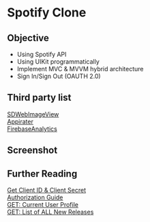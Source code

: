 # Spotify Clone

## Objective

* Using Spotify API
* Using UIKit programmatically
* Implement MVC & MVVM hybrid architecture 
* Sign In/Sign Out (OAUTH 2.0)

## Third party list
[SDWebImageView](https://cocoapods.org/pods/SDWebImage)<br>
[Appirater](https://cocoapods.org/pods/Appirater)<br>
[FirebaseAnalytics](https://cocoapods.org/pods/FirebaseAnalytics)<br>

## Screenshot


## Further Reading
[Get Client ID & Client Secret](https://developer.spotify.com/dashboard/login) <br>
[Authorization Guide](https://developer.spotify.com/documentation/general/guides/authorization-guide/) <br>
[GET: Current User Profile](https://developer.spotify.com/documentation/web-api/reference/#endpoint-get-current-users-profile)<br>
[GET: List of ALL New Releases](https://developer.spotify.com/documentation/web-api/reference/#endpoint-get-new-releases)<br>
